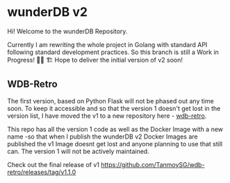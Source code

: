 # wunderDB v2

Hi! Welcome to the wunderDB Repository. 

Currently I am rewriting the whole project in Golang with standard API following standard development practices. So this branch is still a Work in Progress! 👷🏻 🏗️ Hope to deliver the initial version of v2 soon! 

## WDB-Retro

The first version, based on Python Flask will not be phased out any time soon. To keep it accessible and so that the version 1 doesn't get lost in the version list, I have moved the v1 to a new repository here - [wdb-retro](https://github.com/TanmoySG/wdb-retro). 

This repo has all the version 1 code as well as the Docker Image with a new name -so that when I publish the wunderDB v2 Docker Images are published the v1 Image doesnt get lost and anyone planning to use that still can. The version 1 will not be actively maintained. 

Check out the final release of v1 <https://github.com/TanmoySG/wdb-retro/releases/tag/v1.1.0>

